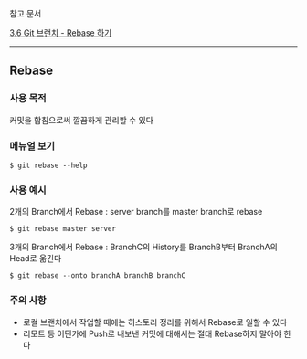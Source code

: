 참고 문서

[3.6 Git 브랜치 - Rebase 하기](https://git-scm.com/book/ko/v2/Git-%EB%B8%8C%EB%9E%9C%EC%B9%98-Rebase-%ED%95%98%EA%B8%B0)

---

## Rebase
### 사용 목적
커밋을 합침으로써 깔끔하게 관리할 수 있다

### 메뉴얼 보기
```console
$ git rebase --help
```

### 사용 예시
2개의 Branch에서 Rebase : server branch를 master branch로 rebase
```console
$ git rebase master server
```

3개의 Branch에서 Rebase : BranchC의 History를 BranchB부터 BranchA의 Head로 옮긴다
```console
$ git rebase --onto branchA branchB branchC
```

### 주의 사항
- 로컬 브랜치에서 작업할 때에는 히스토리 정리를 위해서 Rebase로 일할 수 있다
- 리모트 등 어딘가에 Push로 내보낸 커밋에 대해서는 절대 Rebase하지 말아야 한다